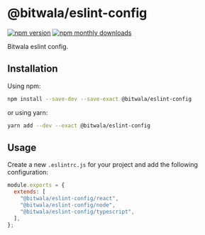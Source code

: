 # @bitwala/eslint-config

[![npm version](https://badge.fury.io/js/%40bitwala%2Feslint-config.svg)](https://badge.fury.io/js/%40bitwala%2Feslint-config)
[![npm monthly downloads](https://img.shields.io/npm/dm/%40bitwala%2Feslint-config.svg)](https://img.shields.io/npm/dm/%40bitwala%2Feslint-config.svg)

Bitwala eslint config.

## Installation

Using npm:

```sh
npm install --save-dev --save-exact @bitwala/eslint-config
```

or using yarn:

```sh
yarn add --dev --exact @bitwala/eslint-config
```

## Usage

Create a new `.eslintrc.js` for your project and add the following configuration:

```js
module.exports = {
  extends: [
    "@bitwala/eslint-config/react",
    "@bitwala/eslint-config/node",
    "@bitwala/eslint-config/typescript",
  ],
};
```
